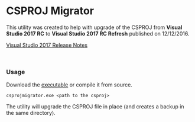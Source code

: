 # CSPROJ Migrator

This utility was created to help with upgrade of the CSPROJ from **Visual Studio 2017 RC** to 
**Visual Studio 2017 RC Refresh** published on 12/12/2016.

[Visual Studio 2017 Release Notes](https://www.visualstudio.com/en-us/news/releasenotes/vs2017-relnotes)

<br />

### Usage

Download the [executable](https://github.com/riganti/csprojmigrator/raw/master/dist/CsprojMigrator.exe) or compile it from source.

	csprojmigrator.exe <path to the csproj>
	
The utility will upgrade the CSPROJ file in place (and creates a backup in the same directory).
